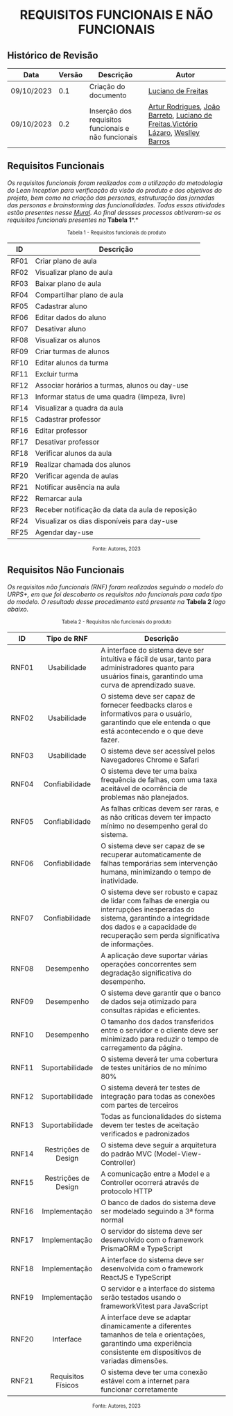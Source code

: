 <style>
  #my_table{
    margin-bottom: 0;
  }
</style>
<h1 align="center"><b>REQUISITOS FUNCIONAIS E NÃO FUNCIONAIS</b></h1>

## Histórico de Revisão

| **Data**   | **Versão** | **Descrição**                                       | **Autor**                                                     |
| ---------- | ---------- | --------------------------------------------------- | ------------------------------------------------------------- |
| 09/10/2023 | 0.1        | Criação do documento                                | [Luciano de Freitas](https://github.com/luciano-freitas-melo) |
| 09/10/2023 | 0.2        | Inserção dos requisitos funcionais e não funcionais | [Artur Rodrigues](https://github.com/ArturRSA19),   [João Barreto](https://github.com/JoaoBarreto03), [Luciano de Freitas](https://github.com/luciano-freitas-melo),[Victório Lázaro](https://github.com/Victor-oss),  [Weslley Barros](https://github.com/weslley17w)               |

## Requisitos Funcionais

*Os requisitos funcionais foram realizados com a utilização da metodologia do Lean Inception para verificação da visão do produto e dos objetivos do projeto, bem como na criação das personas, estruturação das jornadas das personas e brainstorming das funcionalidades. Todas essas atividades estão presentes nesse [Mural](https://app.mural.co/t/teste1747/m/teste1747/1656446856458/9cd89f7a694129f983592185b338214bcf669753?sender=u771362116fa843e5d43c1595). Ao final dessses processos obtiveram-se os requisitos funcionais presentes na* **Tabela 1***.*



<p style="display: flex; justify-content: center; font-size: 0.8em">Tabela 1 - Requisitos funcionais do produto</p> 

<center>

|  ID   | Descrição                                        |
| :---: | ------------------------------------------------ |
| RF01  | Criar plano de aula                              |
| RF02  | Visualizar plano de aula                         |
| RF03  | Baixar plano de aula                             |
| RF04  | Compartilhar plano de aula                       |
| RF05  | Cadastrar aluno                                  |
| RF06  | Editar dados do aluno                            |
| RF07  | Desativar aluno                                  |
| RF08  | Visualizar os alunos                             |
| RF09  | Criar turmas de alunos                           |
| RF10  | Editar alunos da turma                           |
| RF11  | Excluir turma                                    |
| RF12  | Associar horários a turmas, alunos ou day-use    |
| RF13  | Informar status de uma quadra (limpeza, livre)   |
| RF14  | Visualizar a quadra da aula                      |
| RF15  | Cadastrar professor                              |
| RF16  | Editar professor                                 |
| RF17  | Desativar professor                              |
| RF18  | Verificar alunos da aula                         |
| RF19  | Realizar chamada dos alunos                      |
| RF20  | Verificar agenda de aulas                        |
| RF21  | Notificar ausência na aula                       |
| RF22  | Remarcar aula                                    |
| RF23  | Receber notificação da data da aula de reposição |
| RF24  | Visualizar os dias disponíveis para day-use      |
| RF25  | Agendar day-use                                  |

</center>

<p style="display: flex; justify-content: center; font-size: 0.8em">Fonte: Autores, 2023</p>

## Requisitos Não Funcionais

*Os requisitos não funcionais (RNF) foram realizados seguindo o modelo do URPS+, em que foi descoberto os requisitos não funcionais para cada tipo do modelo. O resultado desse procedimento está presente na* **Tabela 2** *logo abaixo.*

<p style="display: flex; justify-content: center; font-size: 0.8em">Tabela 2 - Requisitos não funcionais do produto</p> 

<center>

|  ID   |     Tipo de RNF      | Descrição                                                                                                                                                                                                          |
| :---: | :------------------: | ------------------------------------------------------------------------------------------------------------------------------------------------------------------------------------------------------------------ |
| RNF01 |     Usabilidade      | A interface do sistema deve ser intuitiva e fácil de usar, tanto para administradores quanto para usuários finais, garantindo uma curva de aprendizado suave.                                                      |
| RNF02 |     Usabilidade      | O sistema deve ser capaz de fornecer feedbacks claros e informativos para o usuário, garantindo que ele entenda o que está acontecendo e o que deve fazer.                                                         |
| RNF03 |     Usabilidade      | O sistema deve ser acessível pelos Navegadores Chrome e Safari                                                                                                                                                     |
| RNF04 |    Confiabilidade    | O sistema deve ter uma baixa frequência de falhas, com uma taxa aceitável de ocorrência de problemas não planejados.                                                                                               |
| RNF05 |    Confiabilidade    | As falhas críticas devem ser raras, e as não críticas devem ter impacto mínimo no desempenho geral do sistema.                                                                                                     |
| RNF06 |    Confiabilidade    | O sistema deve ser capaz de se recuperar automaticamente de falhas temporárias sem intervenção humana, minimizando o tempo de inatividade.                                                                         |
| RNF07 |    Confiabilidade    | O sistema deve ser robusto e capaz de lidar com falhas de energia ou interrupções inesperadas do sistema, garantindo a integridade dos dados e a capacidade de recuperação sem perda significativa de informações. |
| RNF08 |      Desempenho      | A aplicação deve suportar várias operações concorrentes sem degradação significativa do desempenho.                                                                                                                |
| RNF09 |      Desempenho      | O sistema deve garantir que o banco de dados seja otimizado para consultas rápidas e eficientes.                                                                                                                   |
| RNF10 |      Desempenho      | O tamanho dos dados transferidos entre o servidor e o cliente deve ser minimizado para reduzir o tempo de carregamento da página.                                                                                  |
| RNF11 |   Suportabilidade    | O sistema deverá ter uma cobertura de testes unitários de no mínimo 80%                                                                                                                                            |
| RNF12 |   Suportabilidade    | O sistema deverá ter testes de integração para todas as conexões com partes de terceiros                                                                                                                           |
| RNF13 |   Suportabilidade    | Todas as funcionalidades do sistema devem ter testes de aceitação verificados e padronizados                                                                                                                       |
| RNF14 | Restrições de Design | O sistema deve seguir a arquitetura do padrão MVC (Model-View-Controller)                                                                                                                                          |
| RNF15 | Restrições de Design | A comunicação entre a Model e a Controller ocorrerá através de protocolo HTTP                                                                                                                                      |
| RNF16 |    Implementação     | O banco de dados do sistema deve ser modelado seguindo a 3ª forma normal                                                                                                                                           |
| RNF17 |    Implementação     | O servidor do sistema deve ser desenvolvido com o framework PrismaORM e TypeScript                                                                                                                                 |
| RNF18 |    Implementação     | A interface do sistema deve ser desenvolvida com o framework ReactJS e TypeScript                                                                                                                                  |
| RNF19 |    Implementação     | O servidor e a interface do sistema serão testados usando o frameworkVitest para JavaScript                                                                                                                        |
| RNF20 |      Interface       | A interface deve se adaptar dinamicamente a diferentes tamanhos de tela e orientações, garantindo uma experiência consistente em dispositivos de variadas dimensões.                                               |
| RNF21 |  Requisitos Físicos  | O sistema deve ter uma conexão estável com a internet para funcionar corretamente                                                                                                                                  |

<p style="display: flex; justify-content: center; font-size: 0.8em">Fonte: Autores, 2023</p>



